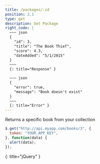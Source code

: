 ```yaml
---
title: /packages/:id
position: 2.1
type: get
description: Get Package
right_code: |
  ~~~ json
  {
    "id": 3,
    "title": "The Book Thief",
    "score": 4.3,
    "dateAdded": "5/1/2015"
  }
  ~~~
  {: title="Response" }

  ~~~ json
  {
    "error": true,
    "message": "Book doesn't exist"
  }
  ~~~
  {: title="Error" }
---
```


Returns a specific book from your collection

~~~ javascript
$.get("http://api.myapp.com/books/3", {
  token: "YOUR_APP_KEY",
}, function(data) {
  alert(data);
});
~~~
{: title="jQuery" }
